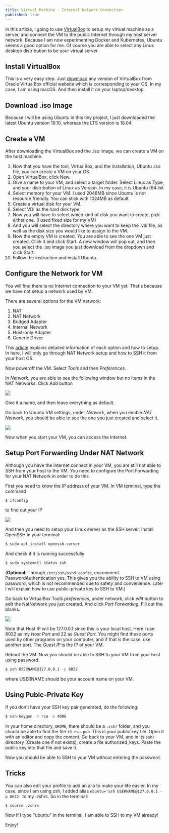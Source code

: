 ```yaml
---
title: Virtual Machine - Internal Network Connection
published: true
---
```


In this article, I going to use [VirtualBox](https://www.virtualbox.org/) to setup my virtual machine as a server, and connect
the VM to the public Internet through my host server network. Because I am now experimenting Docker
and Kubernetes, Ubuntu seems a good option for me. Of course you are able to select any Linux desktop
distribution to be your virtual server.

## Install VirtualBox
This is a very easy step. Just [download](https://www.virtualbox.org/wiki/Downloads) any version of VirtualBox from Oracle VirtualBox official website which is corresponding to your OS. In my case, I am using macOS. And then install it on your laptop/desktop.

## Download .iso Image

Because I will be using Ubuntu in this tiny project, I just downloaded the latest Ubuntu version 19.10, whereas the LTS version is 18.04.

## Create a VM
After downloading  the VirtualBox and the .iso image, we can create a VM on the host machine.
1. Now that you have the tool, VirtualBox, and the installation, Ubuntu .iso file, you can create a VM on your OS.
2. Open VirtualBox, click New.
3. Give a name to your VM, and select a target folder. Select Linux as Type, and your distribution of Linux as Version. In my case, it is Ubuntu (64-bit
4. Select memory for your VM. I used 2048MB since Ubuntu is not resource friendly. You can stick with 1024MB as default.
5. Create a virtual disk for your VM.
6. Select VDI as the hard disk type.
7. Now you will have to select which kind of disk you want to create, pick either one. (I used fixed size for my VM)
8. And you will select the directory where you want to keep the .vdi file, as well as the disk size you would like to assign to the VM.
9. Now the empty VM is created. You are able to see the one VM just created. Click it and click Start. A new window will pop out, and then you select the .iso image you just download from the dropdown and click Start.
10. Follow the instruction and install Ubuntu.

## Configure the Network for VM

You will find there is no Internet connection to your VM yet. That's because we have not setup a network used by VM.

There are several options for the VM network:
1. NAT
2. NAT Network
3. Bridged Adapter
4. Internal Network
5. Host-only Adapter
6. Generic Driver

This [article](https://www.nakivo.com/blog/virtualbox-network-setting-guide/) explains detailed information of each option and how to setup. In here, I will only go through NAT Network setup and how to SSH it from your host OS.

Now poweroff the VM. Select *Tools* and then *Preferences*.

In *Network*, you are able to see the following window but no items in the NAT Networks. Click *Add* button

![](assets/VmNetworkSetup/add_vm_network.png)

Give it a name, and then leave everything as default.

Go back to Ubuntu VM settings, under *Network*, when you enable *NAT Network*, you should be able to see the one you just created and select it.

![](assets/VmNetworkSetup/vm_network_config.png)

Now when you start your VM, you can access the Internet.

## Setup Port Forwarding Under NAT Network

Although you have the Internet connect in your VM, you are still not able to SSH from your host to the VM. You need to configure the Port Forwarding for your NAT Network in order to do this.

First you need to know the IP address of your VM. In VM terminal, type the command

```bash
$ ifconfig
```

to find out your IP

![](assets/VmNetworkSetup/ifconfig.png)

And then you need to setup your Linux server as the SSH server. Install OpenSSH in your terminal:

```bash
$ sudo apt install openssh-server
```

And check if it is running successfully
```bash
$ sudo systemctl status ssh
```

(__Optional__: Through `/etc/ssh/sshd_config`, uncomment PasswordAuthentication yes. This gives you the ability to SSH to VM using password, which is not recommended due to safety and convenience. Later I will explain how to use public-private key to SSH to VM.)

Go back to VirtualBox Tools *preferences*, under network, click *edit* button to edit the NatNetwork you just created. And click *Port Forwarding*. Fill out the blanks.

![](assets/VmNetworkSetup/port_forwarding.png)

Note that Host IP will be 127.0.0.1 since this is your local host. Here I use 8022 as my *Host Port* and 22 as *Guest Port*. You might find these ports used by other programs on your computer, and if that is the case, use another port. The *Guest IP* is the IP of your VM.

Reboot the VM. Now you should be able to SSH to your VM from your host using password.

```bash
$ ssh USERNAME@127.0.0.1 -p 8022
```

where USERNAME should be your account name on your VM.

## Using Pubic-Private Key

If you don't have your SSH key pair generated, do the following:

```bash
$ ssh-keygen -t rsa -b 4096
```

In your home directory, `$HOME`, there should be a `.ssh/` folder, and you should be able to find the file `id_rsa.pub`. This is your public key file. Open it with an editor and copy the content. Go back to your VM, and in its `ssh/` directory (Create one if not exists), create a file authorized_keys. Paste the public key into that file and save it.

Now you should be able to SSH to your VM without entering the password.

## Tricks

You can also edit your profile to add an alia to make your life easier. In my case, since I am using zsh, I added alias `ubuntu='ssh USERNAME@127.0.0.1 -p 8022'` to my .zshrc. So in the terminal:

```bash
$ source .zshrc
```

Now if I type "ubuntu" in the terminal, I am able to SSH to my VM already!

Enjoy!
